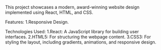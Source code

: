 This project showcases a modern, award-winning website design implemented using React, HTML, and CSS. 


Features:
1.Responsive Design.


Technologies Used:
1.React: A JavaScript library for building user interfaces.
2.HTML5: For structuring the webpage content.
3.CSS3: For styling the layout, including gradients, animations, and responsive   design.